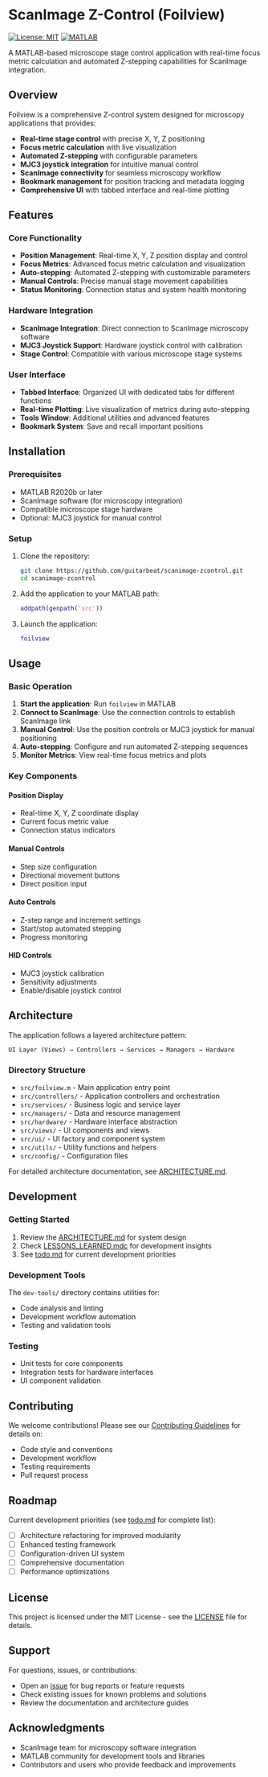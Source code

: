 # ScanImage Z-Control (Foilview)

[![License: MIT](https://img.shields.io/badge/License-MIT-yellow.svg)](https://opensource.org/licenses/MIT)
[![MATLAB](https://img.shields.io/badge/MATLAB-R2020b+-blue.svg)](https://www.mathworks.com/products/matlab.html)

A MATLAB-based microscope stage control application with real-time focus metric calculation and automated Z-stepping capabilities for ScanImage integration.

## Overview

Foilview is a comprehensive Z-control system designed for microscopy applications that provides:

- **Real-time stage control** with precise X, Y, Z positioning
- **Focus metric calculation** with live visualization
- **Automated Z-stepping** with configurable parameters
- **MJC3 joystick integration** for intuitive manual control
- **ScanImage connectivity** for seamless microscopy workflow
- **Bookmark management** for position tracking and metadata logging
- **Comprehensive UI** with tabbed interface and real-time plotting

## Features

### Core Functionality
- **Position Management**: Real-time X, Y, Z position display and control
- **Focus Metrics**: Advanced focus metric calculation and visualization
- **Auto-stepping**: Automated Z-stepping with customizable parameters
- **Manual Controls**: Precise manual stage movement capabilities
- **Status Monitoring**: Connection status and system health monitoring

### Hardware Integration
- **ScanImage Integration**: Direct connection to ScanImage microscopy software
- **MJC3 Joystick Support**: Hardware joystick control with calibration
- **Stage Control**: Compatible with various microscope stage systems

### User Interface
- **Tabbed Interface**: Organized UI with dedicated tabs for different functions
- **Real-time Plotting**: Live visualization of metrics during auto-stepping
- **Tools Window**: Additional utilities and advanced features
- **Bookmark System**: Save and recall important positions

## Installation

### Prerequisites
- MATLAB R2020b or later
- ScanImage software (for microscopy integration)
- Compatible microscope stage hardware
- Optional: MJC3 joystick for manual control

### Setup
1. Clone the repository:
   ```bash
   git clone https://github.com/guitarbeat/scanimage-zcontrol.git
   cd scanimage-zcontrol
   ```

2. Add the application to your MATLAB path:
   ```matlab
   addpath(genpath('src'))
   ```

3. Launch the application:
   ```matlab
   foilview
   ```

## Usage

### Basic Operation
1. **Start the application**: Run `foilview` in MATLAB
2. **Connect to ScanImage**: Use the connection controls to establish ScanImage link
3. **Manual Control**: Use the position controls or MJC3 joystick for manual positioning
4. **Auto-stepping**: Configure and run automated Z-stepping sequences
5. **Monitor Metrics**: View real-time focus metrics and plots

### Key Components

#### Position Display
- Real-time X, Y, Z coordinate display
- Current focus metric value
- Connection status indicators

#### Manual Controls
- Step size configuration
- Directional movement buttons
- Direct position input

#### Auto Controls
- Z-step range and increment settings
- Start/stop automated stepping
- Progress monitoring

#### HID Controls
- MJC3 joystick calibration
- Sensitivity adjustments
- Enable/disable joystick control

## Architecture

The application follows a layered architecture pattern:

```
UI Layer (Views) → Controllers → Services → Managers → Hardware
```

### Directory Structure
- `src/foilview.m` - Main application entry point
- `src/controllers/` - Application controllers and orchestration
- `src/services/` - Business logic and service layer
- `src/managers/` - Data and resource management
- `src/hardware/` - Hardware interface abstraction
- `src/views/` - UI components and views
- `src/ui/` - UI factory and component system
- `src/utils/` - Utility functions and helpers
- `src/config/` - Configuration files

For detailed architecture documentation, see [ARCHITECTURE.md](ARCHITECTURE.md).

## Development

### Getting Started
1. Review the [ARCHITECTURE.md](ARCHITECTURE.md) for system design
2. Check [LESSONS_LEARNED.mdc](LESSONS_LEARNED.mdc) for development insights
3. See [todo.md](todo.md) for current development priorities

### Development Tools
The `dev-tools/` directory contains utilities for:
- Code analysis and linting
- Development workflow automation
- Testing and validation tools

### Testing
- Unit tests for core components
- Integration tests for hardware interfaces
- UI component validation

## Contributing

We welcome contributions! Please see our [Contributing Guidelines](CONTRIBUTING.md) for details on:
- Code style and conventions
- Development workflow
- Testing requirements  
- Pull request process

## Roadmap

Current development priorities (see [todo.md](todo.md) for complete list):
- [ ] Architecture refactoring for improved modularity
- [ ] Enhanced testing framework
- [ ] Configuration-driven UI system
- [ ] Comprehensive documentation
- [ ] Performance optimizations

## License

This project is licensed under the MIT License - see the [LICENSE](LICENSE) file for details.

## Support

For questions, issues, or contributions:
- Open an [issue](https://github.com/guitarbeat/scanimage-zcontrol/issues) for bug reports or feature requests
- Check existing issues for known problems and solutions
- Review the documentation and architecture guides

## Acknowledgments

- ScanImage team for microscopy software integration
- MATLAB community for development tools and libraries
- Contributors and users who provide feedback and improvements